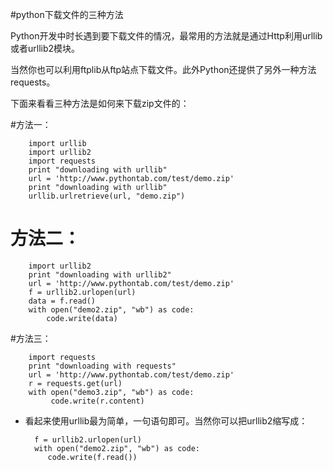 #python下载文件的三种方法

Python开发中时长遇到要下载文件的情况，最常用的方法就是通过Http利用urllib或者urllib2模块。

当然你也可以利用ftplib从ftp站点下载文件。此外Python还提供了另外一种方法requests。

下面来看看三种方法是如何来下载zip文件的：

#方法一：

        import urllib 
        import urllib2 
        import requests
        print "downloading with urllib" 
        url = 'http://www.pythontab.com/test/demo.zip'  
        print "downloading with urllib"
        urllib.urlretrieve(url, "demo.zip")
# 方法二：


        import urllib2
        print "downloading with urllib2"
        url = 'http://www.pythontab.com/test/demo.zip' 
        f = urllib2.urlopen(url) 
        data = f.read() 
        with open("demo2.zip", "wb") as code:     
            code.write(data)

#方法三：


        import requests 
        print "downloading with requests"
        url = 'http://www.pythontab.com/test/demo.zip' 
        r = requests.get(url) 
        with open("demo3.zip", "wb") as code:
             code.write(r.content)
+ 看起来使用urllib最为简单，一句语句即可。当然你可以把urllib2缩写成：

        f = urllib2.urlopen(url) 
        with open("demo2.zip", "wb") as code:
           code.write(f.read())
